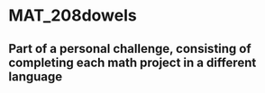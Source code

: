# MAT_208dowels

## Part of a personal challenge, consisting of completing each math project in a different language
